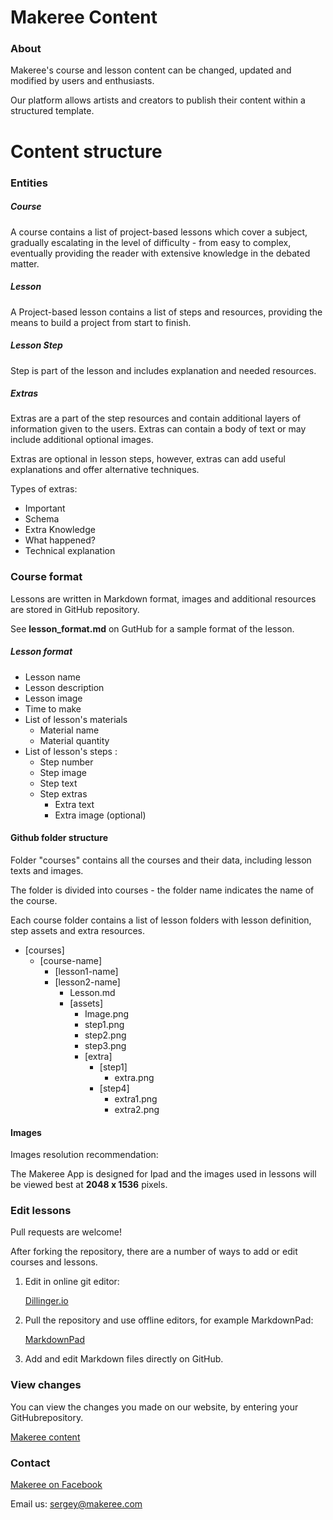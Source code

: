 # Makeree Content

### About

Makeree's course and lesson content can be changed, updated and modified by users and enthusiasts. 

Our platform allows artists and creators to publish their content within a structured template. 


# Content structure 

### Entities

##### Course
A course contains a list of project-based lessons which cover a subject, gradually escalating in the level of difficulty - from easy to complex, eventually providing the reader with extensive knowledge in the debated matter.

##### Lesson
A Project-based lesson contains a list of steps and resources, providing the means to build a project from start to finish.

##### Lesson Step
Step is part of the lesson and includes explanation and needed resources.

##### Extras
Extras are a part of the step resources and contain additional layers of information given to the users. Extras can contain a body of text or may include additional optional images.

Extras are optional in lesson steps, however, extras can add useful explanations and offer alternative techniques. 

Types of extras:

- Important
- Schema
- Extra Knowledge
- What happened?
- Technical explanation

### Course format

Lessons are written in Markdown format, images and additional resources are stored in GitHub repository.

See **lesson_format.md** on GutHub for a sample format of the lesson. 

##### Lesson format

-	Lesson name 
-	Lesson description
- 	Lesson image
-	Time to make
-	List of lesson's materials
	- Material name
	- Material quantity
-	List of lesson's steps :
	- Step number
	- Step image
	- Step text
	- Step extras
		- Extra text
		- Extra image (optional)

#### Github folder structure

Folder "courses" contains all the courses and their data, including lesson texts and images.

The folder is divided into courses -  the folder name indicates the name of the course.

Each course folder contains a list of lesson folders with lesson definition, step assets and extra resources.

- [courses]
	- [course-name]
		- [lesson1-name]	
		- [lesson2-name]
			- Lesson.md
			- [assets]
				- Image.png
				- step1.png
				- step2.png
				- step3.png
				- [extra]
					- [step1]
						- extra.png
					- [step4]
						- extra1.png
						- extra2.png


#### Images

Images resolution recommendation:

The Makeree App is designed for Ipad and the images used in lessons will be viewed best at **2048 x 1536**  pixels.


### Edit lessons

Pull requests are welcome!

After forking the repository, there are a number of ways to add or edit courses and lessons.

1.  Edit in online git editor:
 
	 [Dillinger.io](http://dillinger.io)

2.  Pull the repository and use offline editors, for example MarkdownPad:
	
	[MarkdownPad](http://markdownpad.com)

3.  Add and edit Markdown files directly on GitHub.

### View changes

You can view the changes you made on our website, by entering your GitHubrepository.

[Makeree content](http://content.makeree.com)

### Contact

[Makeree on Facebook](http://www.facebook.com/freetimeacademy)

Email us: sergey@makeree.com




